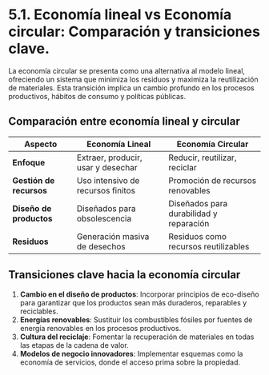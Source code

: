 # 5.1. Economía lineal vs Economía circular: Comparación y transiciones clave.
  
La economía circular se presenta como una alternativa al modelo lineal, ofreciendo un sistema que minimiza los residuos y maximiza la reutilización de materiales. Esta transición implica un cambio profundo en los procesos productivos, hábitos de consumo y políticas públicas.  

## Comparación entre economía lineal y circular

| Aspecto              | Economía Lineal                      | Economía Circular                     |
|-----------------------|--------------------------------------|---------------------------------------|
| **Enfoque**          | Extraer, producir, usar y desechar  | Reducir, reutilizar, reciclar         |
| **Gestión de recursos** | Uso intensivo de recursos finitos  | Promoción de recursos renovables      |
| **Diseño de productos** | Diseñados para obsolescencia       | Diseñados para durabilidad y reparación |
| **Residuos**          | Generación masiva de desechos       | Residuos como recursos reutilizables  |

## Transiciones clave hacia la economía circular

1. **Cambio en el diseño de productos**: Incorporar principios de eco-diseño para garantizar que los productos sean más duraderos, reparables y reciclables.
2. **Energías renovables**: Sustituir los combustibles fósiles por fuentes de energía renovables en los procesos productivos.
3. **Cultura del reciclaje**: Fomentar la recuperación de materiales en todas las etapas de la cadena de valor.
4. **Modelos de negocio innovadores**: Implementar esquemas como la economía de servicios, donde el acceso prima sobre la propiedad.  
